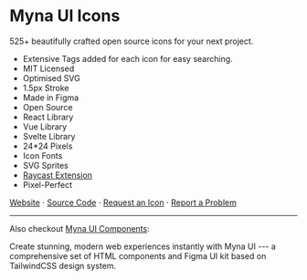 # Myna UI Icons 

525+ beautifully crafted open source icons for your next project.

- Extensive Tags added for each icon for easy searching.
- MIT Licensed
- Optimised SVG
- 1.5px Stroke
- Made in Figma
- Open Source
- React Library
- Vue Library
- Svelte Library
- 24*24 Pixels
- Icon Fonts
- SVG Sprites
- [Raycast Extension](https://www.raycast.com/praveenjuge/mynaui-icons)
- Pixel-Perfect

[Website](https://icons.mynaui.com/) ⋅ [Source Code](https://github.com/praveenjuge/mynaui-icons/) ⋅ [Request an Icon](https://github.com/praveenjuge/mynaui-icons/issues) ⋅ [Report a Problem](https://github.com/praveenjuge/mynaui-icons/issues)

---

Also checkout [Myna UI Components](https://mynaui.com/):

Create stunning, modern web experiences instantly with Myna UI --- a comprehensive set of HTML components and Figma UI kit based on TailwindCSS design system.
